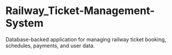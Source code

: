 # Railway_Ticket-Management-System
Database-backed application for managing railway ticket booking, schedules, payments, and user data.
